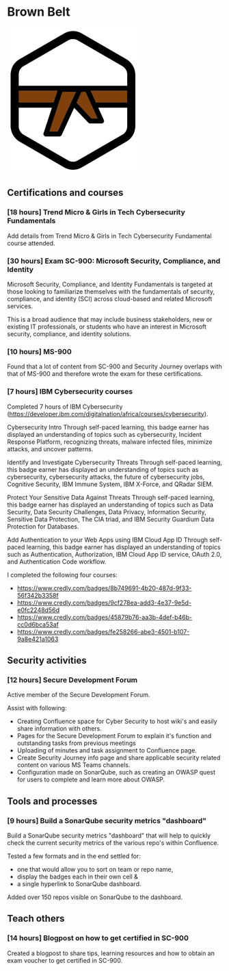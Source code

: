 # Brown Belt

![Brown Belt](/images/brownBelt.png)

## Certifications and courses

### [18 hours] Trend Micro & Girls in Tech Cybersecurity Fundamentals

Add details from Trend Micro & Girls in Tech Cybersecurity Fundamental course attended.

### [30 hours] Exam SC-900: Microsoft Security, Compliance, and Identity

Microsoft Security, Compliance, and Identity Fundamentals is targeted at those looking to familiarize themselves with the fundamentals of security, compliance, and identity (SCI) across cloud-based and related Microsoft services.

This is a broad audience that may include business stakeholders, new or existing IT professionals, or students who have an interest in Microsoft security, compliance, and identity solutions.

### [10 hours] MS-900

Found that a lot of content from SC-900 and Security Journey overlaps with that of MS-900 and therefore wrote the exam for these certifications.

### [7 hours] IBM Cybersecurity courses

Completed 7 hours of IBM Cybersecurity (https://developer.ibm.com/digitalnation/africa/courses/cybersecurity).

Cybersecurity Intro
Through self-paced learning, this badge earner has displayed an understanding of topics such as cybersecurity, Incident Response Platform, recognizing threats, malware infected files, minimize attacks, and uncover patterns.

Identify and Investigate Cybersecurity Threats
Through self-paced learning, this badge earner has displayed an understanding of topics such as cybersecurity, cybersecurity attacks, the future of cybersecurity jobs, Cognitive Security, IBM Immune System, IBM X-Force, and QRadar SIEM.

Protect Your Sensitive Data Against Threats
Through self-paced learning, this badge earner has displayed an understanding of topics such as Data Security, Data Security Challenges, Data Privacy, Information Security, Sensitive Data Protection, The CIA triad, and IBM Security Guardium Data Protection for Databases.

Add Authentication to your Web Apps using IBM Cloud App ID
Through self-paced learning, this badge earner has displayed an understanding of topics such as Authentication, Authorization, IBM Cloud App ID service, OAuth 2.0, and Authentication Code workflow.

I completed the following four courses:

- https://www.credly.com/badges/8b749691-4b20-487d-9f33-56f342b3358f
- https://www.credly.com/badges/9cf278ea-add3-4e37-9e5d-e0fc2248d56d
- https://www.credly.com/badges/45879b76-aa3b-4def-b46b-cc0d6bca53af
- https://www.credly.com/badges/fe258266-abe3-4501-b107-9a8e421a1063

## Security activities

### [12 hours] Secure Development Forum

Active member of the Secure Development Forum.

Assist with following:
- Creating Confluence space for Cyber Security to host wiki's and easily share information with others.
- Pages for the Secure Development Forum to explain it's function and outstanding tasks from previous meetings
- Uploading of minutes and task assignment to Confluence page.
- Create Security Journey info page and share applicable security related content on various MS Teams channels.
- Configuration made on SonarQube, such as creating an OWASP quest for users to complete and learn more about OWASP.

## Tools and processes

### [9 hours] Build a SonarQube security metrics "dashboard"

Build a SonarQube security metrics "dashboard" that will help to quickly check the current security metrics of the various repo's within Confluence. 

Tested a few formats and in the end settled for:
- one that would allow you to sort on team or repo name, 
- display the badges each in their own cell & 
- a single hyperlink to SonarQube dashboard.

Added over 150 repos visible on SonarQube to the dashboard.

## Teach others

### [14 hours] Blogpost on how to get certified in SC-900

Created a blogpost to share tips, learning resources and how to obtain an exam voucher to get certified in SC-900.